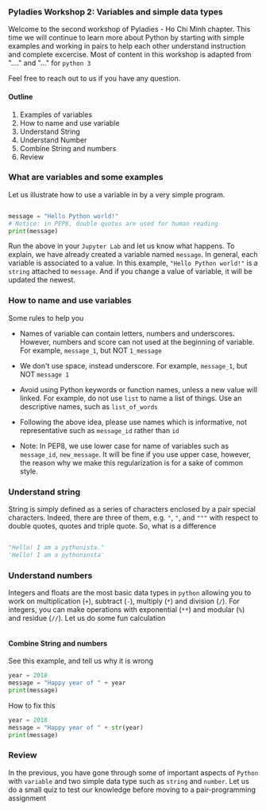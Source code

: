 ### Pyladies Workshop 2: Variables and simple data types

Welcome to the second workshop of Pyladies - Ho Chi Minh chapter. This time we will continue to learn more about Python by starting with simple examples and working in pairs to help each other understand instruction and complete excercise. Most of content in this workshop is adapted from "...." and "..." for `python 3`

Feel free to reach out to us if you have any question.

#### Outline
1. Examples of variables
2. How to name and use variable
3. Understand String
4. Understand Number
5. Combine String and numbers
6. Review

### What are variables and some examples

Let us illustrate how to use a variable in by a very simple program.

```python

message = "Hello Python world!"
# Notice: in PEP8, double quotes are used for human reading
print(message)
```

Run the above in your `Jupyter Lab` and let us know what happens. To explain, we have already created a variable named `message`. In general, each variable is associated to a value. In this example, `"Hello Python world!"` is a `string` attached to  `message`. And if you change a value of variable, it will be updated the newest.

### How to name and use variables

Some rules to help you

- Names of variable can contain letters, numbers and underscores. However, numbers and score can not used at the beginning of variable. For example,  `message_1`, but NOT `1_message`

- We don't use space, instead underscore. For example, `message_1`, but NOT  `message 1`

- Avoid using Python keywords or function names, unless a new value will linked. For example, do not use `list` to name a list of things. Use an descriptive names, such as `list_of_words`

- Following the above idea, please use names which is informative, not representative such as `message_id` rather than  `id`

- Note: In PEP8, we use lower case for name of variables such as `message_id`, `new_message`. It will be fine if you use upper case, however, the reason why we make this regularization is for a sake of common style.


### Understand string

String is simply defined as a series of characters enclosed by a pair special characters. Indeed, there are three of them, e.g. `"`, `"`, and `"""` with respect to double quotes, quotes and triple quote. So, what is a difference

```python

"Hello! I am a pythonista."
'Hello! I am a pythoninsta'
```

### Understand numbers

Integers and floats are the most basic data types in `python` allowing you to work on multiplication (`+`), subtract (`-`), multiply (`*`) and division (`/`). For integers, you can make operations with exponential (`**`) and modular (`%`) and residue (`//`). Let us do some fun calculation

```python

```

#### Combine String and numbers

See this example, and tell us why it is wrong

```python
year = 2018
message = "Happy year of " + year
print(message)
```
How to fix this

```python
year = 2018
message = "Happy year of " + str(year)
print(message)
```

### Review

In the previous, you have gone through some of important aspects of `Python` with `variable` and two simple data type such as `string` and `number`. Let us do a small quiz to test our knowledge before moving to a pair-programming assignment
